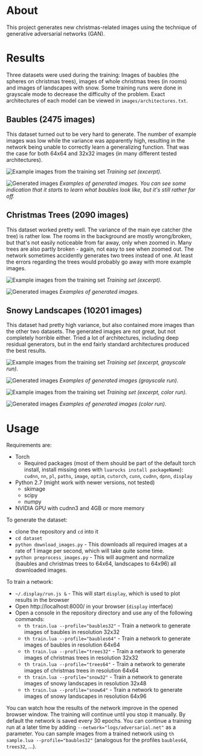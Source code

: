 # About

This project generates new christmas-related images using the technique of generative adversarial networks (GAN).

# Results

Three datasets were used during the training: Images of baubles (the spheres on christmas trees), images of whole christmas trees (in rooms) and images of landscapes with snow. Some training runs were done in grayscale mode to decrease the difficulty of the problem. Exact architectures of each model can be viewed in `images/architectures.txt`.

## Baubles (2475 images)

This dataset turned out to be very hard to generate. The number of example images was low while the variance was apparently high, resulting in the network being unable to correctly learn a generalizing function. That was the case for both 64x64 and 32x32 images (in many different tested architectures).

![Example images from the training set](images/baubles_64x64_2_trainset.jpg?raw=true "Example images from the training set")
*Training set (excerpt).*

![Generated images](images/baubles_64x64_2_best.jpg?raw=true "Generated images")
*Examples of generated images. You can see some indication that it starts to learn what baubles look like, but it's still rather far off.*

## Christmas Trees (2090 images)

This dataset worked pretty well. The variance of the main eye catcher (the tree) is rather low. The rooms in the background are mostly wrong/broken, but that's not easily noticeable from far away, only when zoomed in. Many trees are also partly broken - again, not easy to see when zoomed out. The network sometimes accidently generates two trees instead of one. At least the errors regarding the trees would probably go away with more example images.

![Example images from the training set](images/trees_trainset.jpg?raw=true "Example images from the training set")
*Training set (excerpt).*

![Generated images](images/trees64_3_e1230_rnd256.jpg?raw=true "Generated images")
*Examples of generated images.*

## Snowy Landscapes (10201 images)

This dataset had pretty high variance, but also contained more images than the other two datasets. The generated images are not great, but not completely horrible either. Tried a lot of architectures, including deep residual generators, but in the end fairly standard architectures produced the best results.

![Example images from the training set](images/snow_gray_trainset.jpg?raw=true "Example images from the training set")
*Training set (excerpt, grayscale run).*

![Generated images](images/snow_64x96_2_e1380_rnd256.jpg?raw=true "Generated images")
*Examples of generated images (grayscale run).*



![Example images from the training set](images/snow_color_trainset.jpg?raw=true "Example images from the training set")
*Training set (excerpt, color run).*

![Generated images](images/snow_64x96_rnd256.jpg?raw=true "Generated images")
*Examples of generated images (color run).*

# Usage

Requirements are:
* Torch
  * Required packages (most of them should be part of the default torch install, install missing ones with `luarocks install packageName`): `cudnn`, `nn`, `pl`, `paths`, `image`, `optim`, `cutorch`, `cunn`, `cudnn`, `dpnn`, `display`
* Python 2.7 (might work with newer versions, not tested)
  * skimage
  * scipy
  * numpy
* NVIDIA GPU with cudnn3 and 4GB or more memory

To generate the dataset:
* clone the repository and `cd` into it
* `cd dataset`
* `python download_images.py` - This downloads all required images at a rate of 1 image per second, which will take quite some time.
* `python preprocess_images.py` - This will augment and normalize (baubles and christmas trees to 64x64, landscapes to 64x96) all downloaded images.

To train a network:
* `~/.display/run.js &` - This will start `display`, which is used to plot results in the browser
* Open http://localhost:8000/ in your browser (`display` interface)
* Open a console in the repository directory and use any of the following commands:
  * `th train.lua --profile="baubles32"` - Train a network to generate images of baubles in resolution 32x32
  * `th train.lua --profile="baubles64"` - Train a network to generate images of baubles in resolution 64x64
  * `th train.lua --profile="trees32"` - Train a network to generate images of christmas trees in resolution 32x32
  * `th train.lua --profile="trees64"` - Train a network to generate images of christmas trees in resolution 64x64
  * `th train.lua --profile="snow32"` - Train a network to generate images of snowy landscapes in resolution 32x48
  * `th train.lua --profile="snow64"` - Train a network to generate images of snowy landscapes in resolution 64x96

You can watch how the results of the network improve in the opened browser window. The training will continue until you stop it manually. By default the network is saved every 30 epochs.
You can continue a training run at a later time by adding `--network="logs/adversarial.net"` as a parameter.
You can sample images from a trained network using `th sample.lua --profile="baubles32"` (analogous for the profiles `baubles64`, `trees32`, ...).
